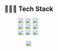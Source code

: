 <!--내용 부분-->
<h2 align="center">👨🏻‍💻 Tech Stack </h3>

<div align="center">
  <img src="https://img.shields.io/badge/swift-F05138.svg?style=for-the-badge&logo=swift&logoColor=white" />&nbsp
  <img src="https://img.shields.io/badge/react-20232a.svg?style=for-the-badge&logo=react&logoColor=61DAFB" />&nbsp
  <img src="https://img.shields.io/badge/react_native-20232a.svg?style=for-the-badge&logo=react&logoColor=61DAFB" />&nbsp
</div>

<div align="center">
  <img src="https://img.shields.io/badge/typescript-3178C6.svg?style=for-the-badge&logo=typescript&logoColor=white" />&nbsp
  <img src="https://img.shields.io/badge/javascript-F7DF1E.svg?style=for-the-badge&logo=javascript&logoColor=20232a" />&nbsp
  <img src="https://img.shields.io/badge/solidity-363636.svg?style=for-the-badge&logo=solidity&logoColor=white" />&nbsp
</div>

<div align="center">
  <img src="https://img.shields.io/badge/next.js-000000.svg?style=for-the-badge&logo=next.js&logoColor=white" />&nbsp
  <img src="https://img.shields.io/badge/react_query-FF4154.svg?style=for-the-badge&logo=reactquery&logoColor=white" />&nbsp
  <img src="https://img.shields.io/badge/web3.js-F16822.svg?style=for-the-badge&logo=web3.js&logoColor=white" />&nbsp
</div>

<br>

<div align="center">
  <img src="https://github-readme-stats.vercel.app/api/top-langs/?username=doyunnn&layout=compact" />
</div>

